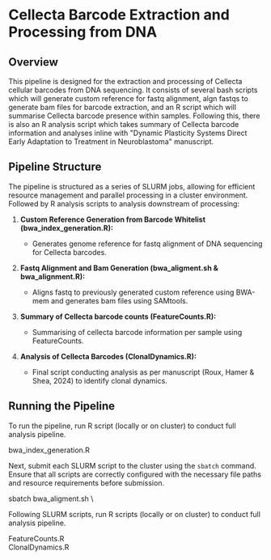 # Cellecta Barcode Extraction and Processing from DNA

## Overview

This pipeline is designed for the extraction and processing of Cellecta cellular barcodes from DNA sequencing. It consists of several bash scripts which will generate custom reference for fastq alignment, algn fastqs to generate bam files for barcode extraction, and an R script which will summarise Cellecta barcode presence within samples. Following this, there is also an R analysis script which takes summary of Cellecta barcode information and analyses inline with "Dynamic Plasticity Systems Direct Early Adaptation to Treatment in Neuroblastoma" manuscript.

## Pipeline Structure

The pipeline is structured as a series of SLURM jobs, allowing for efficient resource management and parallel processing in a cluster environment. Followed by R analysis scripts to analysis downstream of processing:

1. **Custom Reference Generation from Barcode Whitelist (bwa_index_generation.R):** 
   - Generates genome reference for fastq alignment of DNA sequencing for Cellecta barcodes.

2. **Fastq Alignment and Bam Generation (bwa_aligment.sh & bwa_alignment.R):**
   - Aligns fastq to previously generated custom reference using BWA-mem and generates bam files using SAMtools.

3. **Summary of Cellecta barcode counts (FeatureCounts.R):**
   - Summarising of cellecta barcode information per sample using FeatureCounts.

4. **Analysis of Cellecta Barcodes (ClonalDynamics.R):**
   - Final script conducting analysis as per manuscript (Roux, Hamer & Shea, 2024) to identify clonal dynamics.

## Running the Pipeline

To run the pipeline, run R script (locally or on cluster) to conduct full analysis pipeline.

bwa_index_generation.R

Next, submit each SLURM script to the cluster using the `sbatch` command. Ensure that all scripts are correctly configured with the necessary file paths and resource requirements before submission.

sbatch bwa_aligment.sh \

Following SLURM scripts, run R scripts (locally or on cluster) to conduct full analysis pipeline.

FeatureCounts.R \
ClonalDynamics.R
